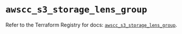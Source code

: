 # `awscc_s3_storage_lens_group`

Refer to the Terraform Registry for docs: [`awscc_s3_storage_lens_group`](https://registry.terraform.io/providers/hashicorp/awscc/0.70.0/docs/resources/s3_storage_lens_group).
